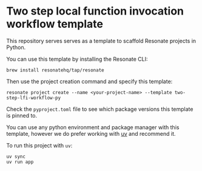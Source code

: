 # Two step local function invocation workflow template

This repository serves serves as a template to scaffold Resonate projects in Python.

You can use this template by installing the Resonate CLI:

```shell
brew install resonatehq/tap/resonate
```

Then use the project creation command and specify this template:

```shell
resonate project create --name <your-project-name> --template two-step-lfi-workflow-py
```

Check the `pyproject.toml` file to see which package versions this template is pinned to.

You can use any python environment and package manager with this template, however we do prefer working with [uv](https://docs.astral.sh/uv/) and recommend it.

To run this project with `uv`:

```shell
uv sync
uv run app
```
